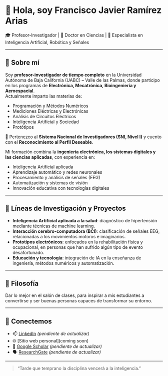 # 👋 Hola, soy Francisco Javier Ramírez Arias  
🎓 Profesor-Investigador | 🔬 Doctor en Ciencias | 🤖 Especialista en Inteligencia Artificial, Robótica y Señales  

---

## 🌟 Sobre mí  
Soy **profesor-investigador de tiempo completo** en la Universidad Autónoma de Baja California (UABC) – Valle de las Palmas, donde participo en los programas de **Electrónica, Mecatrónica, Bioingeniería y Aeroespacial**.  
Actualmente imparto las materias de:  
- Programación y Métodos Numéricos  
- Mediciones Eléctricas y Electrónicas
- Análisis de Circuitos Eléctricos
- Inteligencia Artificial y Sociedad  
- Protótipos

📌 Pertenezco al **Sistema Nacional de Investigadores (SNI, Nivel I)** y cuento con el **Reconocimiento al Perfil Deseable**.  

Mi formación combina la **ingeniería electrónica, los sistemas digitales y las ciencias aplicadas**, con experiencia en:  
- Inteligencia Artificial aplicada  
- Aprendizaje automático y redes neuronales  
- Procesamiento y análisis de señales (EEG)  
- Automatización y sistemas de visión  
- Innovación educativa con tecnologías digitales  

---

## 🚀 Líneas de Investigación y Proyectos  
- **Inteligencia Artificial aplicada a la salud**: diagnóstico de hipertensión mediante técnicas de machine learning.  
- **Interacción cerebro-computadora (BCI)**: clasificación de señales EEG, relacionadas a los movimientos motoros e imaginarios.  
- **Prototipos electrónicos**: enfocados en la rehabilitación física y ocupacional, en personas que han sufrido algún tipo de evento desafortunado.  
- **Educación y tecnología**: integración de IA en la enseñanza de ingeniería, métodos numéricos y automatización.  

---

## 🌱 Filosofía  
Dar lo mejor en el salón de clases, para inspirar a mis estudiantes a convertirse y ser buenas personas capaces de transformar su entorno.  

---

## 🔗 Conectemos  
- 📫 [LinkedIn](https://www.linkedin.com) *(pendiente de actualizar)*  
- 🌐 [Sitio web personal](coming soon)  
- 📄 [Google Scholar](https://scholar.google.com) *(pendiente de actualizar)*  
- 🗣️ [ResearchGate](https://www.researchgate.net) *(pendiente de actualizar)*  

---

> “Tarde que temprano la disciplina vencerá a la inteligencia.”  
